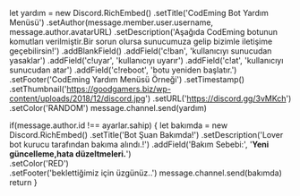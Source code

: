   let yardım = new Discord.RichEmbed()
  .setTitle('CodEming Bot Yardım Menüsü')
  .setAuthor(message.member.user.username, message.author.avatarURL)
  .setDescription('Aşağıda CodEming botunun komutları verilmiştir.Bir sorun olursa sunucumuza gelip bizimle iletişime geçebilirsin!')
  .addBlankField()
  .addField('c!ban', 'kullanıcıyı sunucudan yasaklar')
  .addField('c!uyar', 'kullanıcıyı uyarır')
  .addField('c!at', 'kullanıcıyı sunucudan atar')
  .addField('c!reboot', 'botu yeniden başlatır.')
  .setFooter('CodEming Yardım Menüsü Örneği')
  .setTimestamp()
  .setThumbnail('https://goodgamers.biz/wp-content/uploads/2018/12/discord.jpg')
  .setURL('https://discord.gg/3vMKch')
  .setColor('RANDOM')
  message.channel.send(yardım)
  
  
  
   if(message.author.id !== ayarlar.sahip) {
let bakımda = new Discord.RichEmbed()
.setTitle('Bot Şuan Bakımda!')
.setDescription('Lover bot kurucu tarafından bakıma alındı.!')
.addField('Bakım Sebebi:', '**Yeni güncelleme,hata düzeltmeleri.**')  
.setColor('RED')  
.setFooter('beklettiğimiz için üzgünüz..')
  message.channel.send(bakımda)
  return
 }